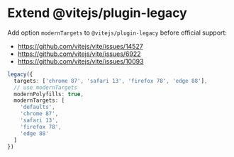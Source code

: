 # Extend @vitejs/plugin-legacy

Add option `modernTargets` to `@vitejs/plugin-legacy` before official support: 

- https://github.com/vitejs/vite/issues/14527
- https://github.com/vitejs/vite/issues/6922
- https://github.com/vitejs/vite/issues/10093

```ts
legacy({
  targets: ['chrome 87', 'safari 13', 'firefox 78', 'edge 88'],
  // use modernTargets
  modernPolyfills: true,
  modernTargets: [
    'defaults',
    'chrome 87',
    'safari 13',
    'firefox 78',
    'edge 88'
  ]
})
```